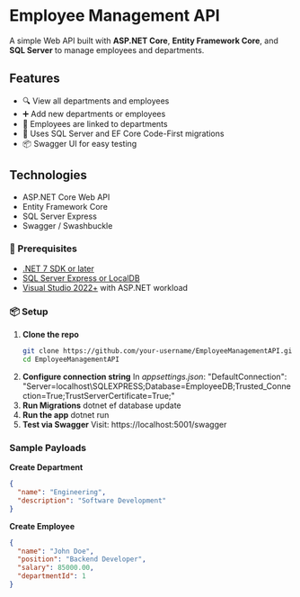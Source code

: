 ﻿# Employee Management API

A simple Web API built with **ASP.NET Core**, **Entity Framework Core**, and **SQL Server** to manage employees and departments.

## Features

- 🔍 View all departments and employees
- ➕ Add new departments or employees
- 🔗 Employees are linked to departments
- 🧱 Uses SQL Server and EF Core Code-First migrations
- 📦 Swagger UI for easy testing

## Technologies

- ASP.NET Core Web API
- Entity Framework Core
- SQL Server Express
- Swagger / Swashbuckle

### 🔧 Prerequisites

- [.NET 7 SDK or later](https://dotnet.microsoft.com/en-us/download)
- [SQL Server Express or LocalDB](https://learn.microsoft.com/en-us/sql/sql-server/editions-and-components-of-sql-server)
- [Visual Studio 2022+](https://visualstudio.microsoft.com/) with ASP.NET workload

### 📦 Setup

1. **Clone the repo**
   ```bash
   git clone https://github.com/your-username/EmployeeManagementAPI.git
   cd EmployeeManagementAPI
   ```
2.  **Configure connection string**
	In *appsettings.json*:
	"DefaultConnection": "Server=localhost\\SQLEXPRESS;Database=EmployeeDB;Trusted_Connection=True;TrustServerCertificate=True;"
3.  **Run Migrations**
	dotnet ef database update
4.  **Run the app**
	dotnet run
5.  **Test via Swagger**
	Visit: https://localhost:5001/swagger

### Sample Payloads
**Create Department**
```json
{
  "name": "Engineering",
  "description": "Software Development"
}

```

**Create Employee**
```json
{
  "name": "John Doe",
  "position": "Backend Developer",
  "salary": 85000.00,
  "departmentId": 1
}

```